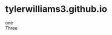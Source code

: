 # tylerwilliams3.github.io
<div class="col"> one</div>
<div class="col" Two </div>
<div class="col"> Three </div>
</div>
